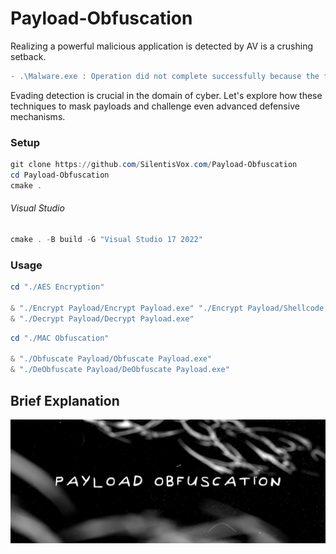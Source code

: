 # Payload-Obfuscation

Realizing a powerful malicious application is detected by AV is a crushing setback.

```diff
- .\Malware.exe : Operation did not complete successfully because the file contains a virus or potentially unwanted software.
```

Evading detection is crucial in the domain of cyber. Let's explore how these techniques to mask payloads and challenge even advanced defensive mechanisms.

### Setup
```powershell
git clone https://github.com/SilentisVox.com/Payload-Obfuscation
cd Payload-Obfuscation
cmake .
```

###### Visual Studio
```powershell
cmake . -B build -G "Visual Studio 17 2022"
```

### Usage

```powershell
cd "./AES Encryption"

& "./Encrypt Payload/Encrypt Payload.exe" "./Encrypt Payload/Shellcode.bin" # calc.exe
& "./Decrypt Payload/Decrypt Payload.exe"
```
```powershell
cd "./MAC Obfuscation"

& "./Obfuscate Payload/Obfuscate Payload.exe"
& "./DeObfuscate Payload/DeObfuscate Payload.exe"
```

## Brief Explanation

![payload](assets/payload.jpg)